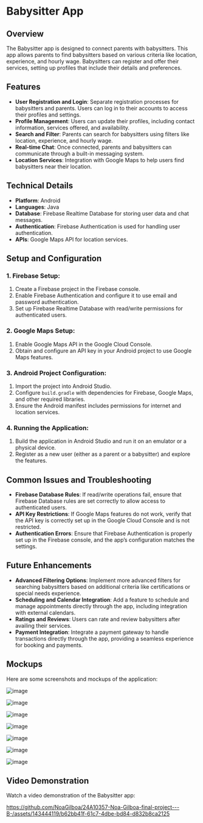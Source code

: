 # Babysitter App

## Overview
The Babysitter app is designed to connect parents with babysitters. This app allows parents to find babysitters based on various criteria like location, experience, and hourly wage. Babysitters can register and offer their services, setting up profiles that include their details and preferences.

## Features
- **User Registration and Login**: Separate registration processes for babysitters and parents. Users can log in to their accounts to access their profiles and settings.
- **Profile Management**: Users can update their profiles, including contact information, services offered, and availability.
- **Search and Filter**: Parents can search for babysitters using filters like location, experience, and hourly wage.
- **Real-time Chat**: Once connected, parents and babysitters can communicate through a built-in messaging system.
- **Location Services**: Integration with Google Maps to help users find babysitters near their location.

## Technical Details
- **Platform**: Android
- **Languages**: Java
- **Database**: Firebase Realtime Database for storing user data and chat messages.
- **Authentication**: Firebase Authentication is used for handling user authentication.
- **APIs**: Google Maps API for location services.

## Setup and Configuration

### 1. Firebase Setup:
1. Create a Firebase project in the Firebase console.
2. Enable Firebase Authentication and configure it to use email and password authentication.
3. Set up Firebase Realtime Database with read/write permissions for authenticated users.

### 2. Google Maps Setup:
1. Enable Google Maps API in the Google Cloud Console.
2. Obtain and configure an API key in your Android project to use Google Maps features.

### 3. Android Project Configuration:
1. Import the project into Android Studio.
2. Configure `build.gradle` with dependencies for Firebase, Google Maps, and other required libraries.
3. Ensure the Android manifest includes permissions for internet and location services.

### 4. Running the Application:
1. Build the application in Android Studio and run it on an emulator or a physical device.
2. Register as a new user (either as a parent or a babysitter) and explore the features.

## Common Issues and Troubleshooting
- **Firebase Database Rules**: If read/write operations fail, ensure that Firebase Database rules are set correctly to allow access to authenticated users.
- **API Key Restrictions**: If Google Maps features do not work, verify that the API key is correctly set up in the Google Cloud Console and is not restricted.
- **Authentication Errors**: Ensure that Firebase Authentication is properly set up in the Firebase console, and the app’s configuration matches the settings.

## Future Enhancements
- **Advanced Filtering Options**: Implement more advanced filters for searching babysitters based on additional criteria like certifications or special needs experience.
- **Scheduling and Calendar Integration**: Add a feature to schedule and manage appointments directly through the app, including integration with external calendars.
- **Ratings and Reviews**: Users can rate and review babysitters after availing their services.
- **Payment Integration**: Integrate a payment gateway to handle transactions directly through the app, providing a seamless experience for booking and payments.

## Mockups
Here are some screenshots and mockups of the application:

![image](https://github.com/NoaGilboa/24A10357-Noa-Gilboa-final-project---B-/assets/143444119/969b8adc-14f0-4297-97ac-7a349e471de9) 

![image](https://github.com/NoaGilboa/24A10357-Noa-Gilboa-final-project---B-/assets/143444119/82dd3b72-0ac4-4e11-b5d7-d271c802b7b4)

![image](https://github.com/NoaGilboa/24A10357-Noa-Gilboa-final-project---B-/assets/143444119/982dccb1-80cd-4d9b-a4d8-f4d51f4e7b38)

![image](https://github.com/NoaGilboa/24A10357-Noa-Gilboa-final-project---B-/assets/143444119/041b4a44-907e-4161-b9eb-28a649c4b0ee)

![image](https://github.com/NoaGilboa/24A10357-Noa-Gilboa-final-project---B-/assets/143444119/5d9a7716-7e95-4b5d-ba12-e57a120bb897)

![image](https://github.com/NoaGilboa/24A10357-Noa-Gilboa-final-project---B-/assets/143444119/6dcd9137-351e-49a2-9f85-527b444ec1b9)

![image](https://github.com/NoaGilboa/24A10357-Noa-Gilboa-final-project---B-/assets/143444119/eef154db-530c-4977-ae57-e68ba91c097a)


## Video Demonstration
Watch a video demonstration of the Babysitter app: 

https://github.com/NoaGilboa/24A10357-Noa-Gilboa-final-project---B-/assets/143444119/b62bb41f-61c7-4dbe-bd84-d832b8ca2125


